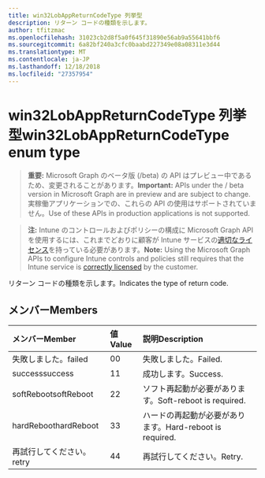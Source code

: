 ```yaml
---
title: win32LobAppReturnCodeType 列挙型
description: リターン コードの種類を示します。
author: tfitzmac
ms.openlocfilehash: 31023cb2d8f5a0f645f31890e56ab9a55641bbf6
ms.sourcegitcommit: 6a82bf240a3cfc0baabd227349e08a08311e3d44
ms.translationtype: MT
ms.contentlocale: ja-JP
ms.lasthandoff: 12/18/2018
ms.locfileid: "27357954"
---
```

# <a name="win32lobappreturncodetype-enum-type"></a><span data-ttu-id="ac691-103">win32LobAppReturnCodeType 列挙型</span><span class="sxs-lookup"><span data-stu-id="ac691-103">win32LobAppReturnCodeType enum type</span></span>

> <span data-ttu-id="ac691-104">**重要:** Microsoft Graph のベータ版 (/beta) の API はプレビュー中であるため、変更されることがあります。</span><span class="sxs-lookup"><span data-stu-id="ac691-104">**Important:** APIs under the / beta version in Microsoft Graph are in preview and are subject to change.</span></span> <span data-ttu-id="ac691-105">実稼働アプリケーションでの、これらの API の使用はサポートされていません。</span><span class="sxs-lookup"><span data-stu-id="ac691-105">Use of these APIs in production applications is not supported.</span></span>

> <span data-ttu-id="ac691-106">**注:** Intune のコントロールおよびポリシーの構成に Microsoft Graph API を使用するには、これまでどおりに顧客が Intune サービスの[適切なライセンス](https://go.microsoft.com/fwlink/?linkid=839381)を持っている必要があります。</span><span class="sxs-lookup"><span data-stu-id="ac691-106">**Note:** Using the Microsoft Graph APIs to configure Intune controls and policies still requires that the Intune service is [correctly licensed](https://go.microsoft.com/fwlink/?linkid=839381) by the customer.</span></span>

<span data-ttu-id="ac691-107">リターン コードの種類を示します。</span><span class="sxs-lookup"><span data-stu-id="ac691-107">Indicates the type of return code.</span></span>
## <a name="members"></a><span data-ttu-id="ac691-108">メンバー</span><span class="sxs-lookup"><span data-stu-id="ac691-108">Members</span></span>
|<span data-ttu-id="ac691-109">メンバー</span><span class="sxs-lookup"><span data-stu-id="ac691-109">Member</span></span>|<span data-ttu-id="ac691-110">値</span><span class="sxs-lookup"><span data-stu-id="ac691-110">Value</span></span>|<span data-ttu-id="ac691-111">説明</span><span class="sxs-lookup"><span data-stu-id="ac691-111">Description</span></span>|
|:---|:---|:---|
|<span data-ttu-id="ac691-112">失敗しました。</span><span class="sxs-lookup"><span data-stu-id="ac691-112">failed</span></span>|<span data-ttu-id="ac691-113">0</span><span class="sxs-lookup"><span data-stu-id="ac691-113">0</span></span>|<span data-ttu-id="ac691-114">失敗しました。</span><span class="sxs-lookup"><span data-stu-id="ac691-114">Failed.</span></span>|
|<span data-ttu-id="ac691-115">success</span><span class="sxs-lookup"><span data-stu-id="ac691-115">success</span></span>|<span data-ttu-id="ac691-116">1</span><span class="sxs-lookup"><span data-stu-id="ac691-116">1</span></span>|<span data-ttu-id="ac691-117">成功します。</span><span class="sxs-lookup"><span data-stu-id="ac691-117">Success.</span></span>|
|<span data-ttu-id="ac691-118">softReboot</span><span class="sxs-lookup"><span data-stu-id="ac691-118">softReboot</span></span>|<span data-ttu-id="ac691-119">2</span><span class="sxs-lookup"><span data-stu-id="ac691-119">2</span></span>|<span data-ttu-id="ac691-120">ソフト再起動が必要があります。</span><span class="sxs-lookup"><span data-stu-id="ac691-120">Soft-reboot is required.</span></span>|
|<span data-ttu-id="ac691-121">hardReboot</span><span class="sxs-lookup"><span data-stu-id="ac691-121">hardReboot</span></span>|<span data-ttu-id="ac691-122">3</span><span class="sxs-lookup"><span data-stu-id="ac691-122">3</span></span>|<span data-ttu-id="ac691-123">ハードの再起動が必要があります。</span><span class="sxs-lookup"><span data-stu-id="ac691-123">Hard-reboot is required.</span></span>|
|<span data-ttu-id="ac691-124">再試行してください。</span><span class="sxs-lookup"><span data-stu-id="ac691-124">retry</span></span>|<span data-ttu-id="ac691-125">4</span><span class="sxs-lookup"><span data-stu-id="ac691-125">4</span></span>|<span data-ttu-id="ac691-126">再試行してください。</span><span class="sxs-lookup"><span data-stu-id="ac691-126">Retry.</span></span>|





